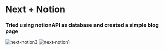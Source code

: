 # Next + Notion

### Tried using notionAPI as database and created a simple blog page
![next-notion3](https://user-images.githubusercontent.com/73601258/137153691-1cf502de-0ae5-4c65-bdbd-85c32da0daef.png)
![next-notion1](https://user-images.githubusercontent.com/73601258/137153713-c5e9bd32-590b-48ed-beff-6b23715edc26.png)
